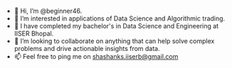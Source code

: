 - 👋 Hi, I’m @beginner46.
- 👀 I’m interested in applications of Data Science and Algorithmic trading.
- 🌱 I have completed my bachelor's in Data Science and Engineering at IISER Bhopal.
- 💞️ I’m looking to collaborate on anything that can help solve complex problems and drive actionable insights from data.
- 📫 Feel free to ping me on shashanks.iiserb@gmail.com

<!---
beginner46/beginner46 is a ✨ special ✨ repository because its `README.md` (this file) appears on your GitHub profile.
You can click the Preview link to take a look at your changes.
--->
